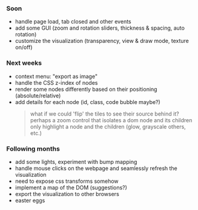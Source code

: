 ### Soon
* handle page load, tab closed and other events
* add some GUI (zoom and rotation sliders, thickness & spacing, auto rotation)
* customize the visualization (transparency, view & draw mode, texture on/off)

### Next weeks
* context menu: "export as image"
* handle the CSS z-index of nodes
* render some nodes differently based on their positioning (absolute/relative)
* add details for each node (id, class, code bubble maybe?)
  > what if we could 'flip' the tiles to see their source behind it?
  > perhaps a zoom control that isolates a dom node and its children only
  > highlight a node and the children (glow, grayscale others, etc.)

### Following months
* add some lights, experiment with bump mapping
* handle mouse clicks on the webpage and seamlessly refresh the visualization
* need to expose css transforms somehow 
* implement a map of the DOM (suggestions?)
* export the visualization to other browsers
* easter eggs